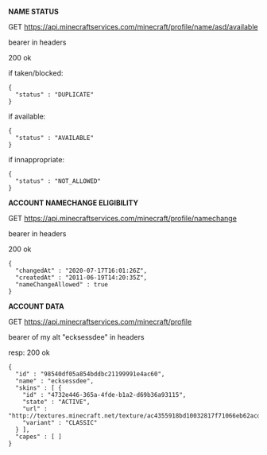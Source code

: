 **NAME STATUS**

GET https://api.minecraftservices.com/minecraft/profile/name/asd/available

bearer in headers

200 ok

if taken/blocked:
```
{
  "status" : "DUPLICATE"
}
```

if available:
```
{
  "status" : "AVAILABLE"
}
```

if innappropriate:
```
{
  "status" : "NOT_ALLOWED"
}
```

**ACCOUNT NAMECHANGE ELIGIBILITY**

GET https://api.minecraftservices.com/minecraft/profile/namechange

bearer in headers

200 ok
```
{
  "changedAt" : "2020-07-17T16:01:26Z",
  "createdAt" : "2011-06-19T14:20:35Z",
  "nameChangeAllowed" : true
}
```

**ACCOUNT DATA**

GET https://api.minecraftservices.com/minecraft/profile

bearer of my alt "ecksessdee" in headers

resp: 200 ok

```
{
  "id" : "98540df05a854bddbc21199991e4ac60",
  "name" : "ecksessdee",
  "skins" : [ {
    "id" : "4732e446-365a-4fde-b1a2-d69b36a93115",
    "state" : "ACTIVE",
    "url" : "http://textures.minecraft.net/texture/ac4355918bd10032817f71066eb62acd452368aba32df9bff9968c0063656709",
    "variant" : "CLASSIC"
  } ],
  "capes" : [ ]
}
```
